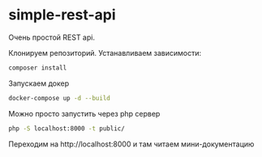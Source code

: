 # simple-rest-api

Очень простой REST api.

Клонируем репозиторий. Устанавливаем зависимости:
```bash
composer install
```

Запускаем докер
```bash
docker-compose up -d --build
```

Можно просто запустить через php сервер
```bash
php -S localhost:8000 -t public/
```

Переходим на http://localhost:8000 и там читаем мини-документацию